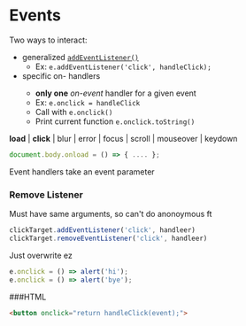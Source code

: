 # Events

Two ways to interact: 

- generalized [`addEventListener()`](https://developer.mozilla.org/en-US/docs/Web/API/EventTarget/addEventListener) 
  - Ex: `e.addEventListener('click', handleClick);`
- specific on-<event> handlers
  - **only one** *on-event* handler for a given event
  - Ex: `e.onclick = handleClick`
  - Call with  `e.onclick()`
  - Print current function `e.onclick.toString()`

**load** | **click** | blur | error | focus | scroll | mouseover | keydown

```js
document.body.onload = () => { .... };
```

Event handlers take an event parameter

### Remove Listener

Must have same arguments, so can't do anonoymous ft

```js
clickTarget.addEventListener('click', handleer)
clickTarget.removeEventListener('click', handleer)
```

Just overwrite ez

```js
e.onclick = () => alert('hi');
e.onclick = () => alert('bye');
```

###HTML

```html
<button onclick="return handleClick(event);">
```

